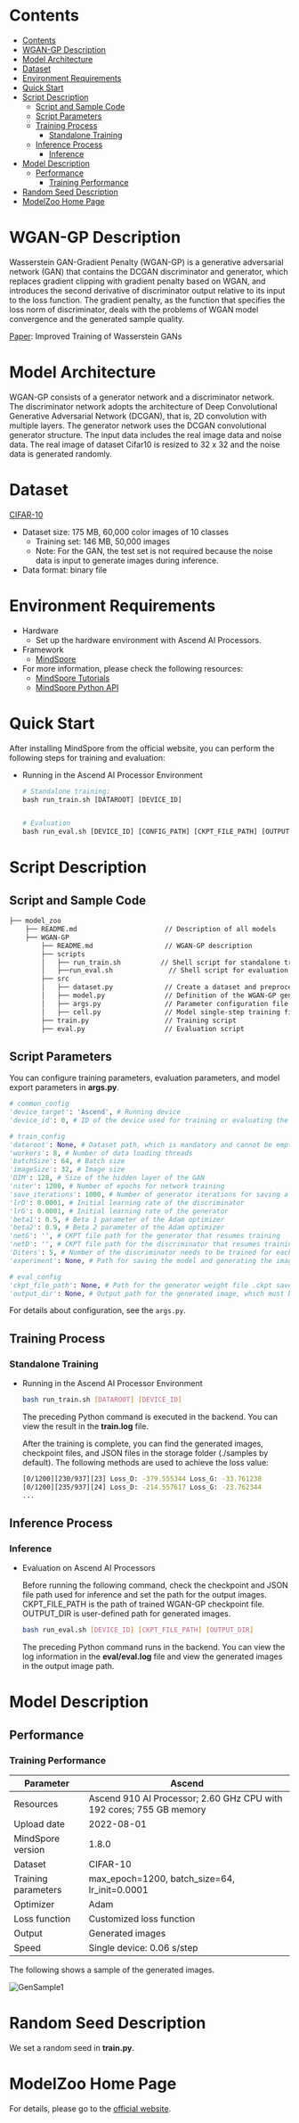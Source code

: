 # Contents

<!-- TOC -->

- [Contents](#contents)
- [WGAN-GP Description](#wgan-gp-description)
- [Model Architecture](#model-architecture)
- [Dataset](#dataset)
- [Environment Requirements](#environment-requirements)
- [Quick Start](#quick-start)
- [Script Description](#script-description)
    - [Script and Sample Code](#script-and-sample-code)
    - [Script Parameters](#script-parameters)
    - [Training Process](#training-process)
        - [Standalone Training](#standalone-training)
    - [Inference Process](#inference-process)
        - [Inference](#inference)
- [Model Description](#model-description)
    - [Performance](#performance)
        - [Training Performance](#training-performance)
- [Random Seed Description](#random-seed-description)
- [ModelZoo Home Page](#modelzoo-home-page)

<!-- /TOC -->

# WGAN-GP Description

Wasserstein GAN-Gradient Penalty (WGAN-GP) is a generative adversarial network (GAN) that contains the DCGAN discriminator and generator, which replaces gradient clipping with gradient penalty based on WGAN, and introduces the second derivative of discriminator output relative to its input to the loss function. The gradient penalty, as the function that specifies the loss norm of discriminator, deals with the problems of WGAN model convergence and the generated sample quality.

[Paper](https://arxiv.org/pdf/1704.00028v3.pdf): Improved Training of Wasserstein GANs

# Model Architecture

WGAN-GP consists of a generator network and a discriminator network. The discriminator network adopts the architecture of Deep Convolutional Generative Adversarial Network (DCGAN), that is, 2D convolution with multiple layers. The generator network uses the DCGAN convolutional generator structure. The input data includes the real image data and noise data. The real image of dataset Cifar10 is resized to 32 x 32 and the noise data is generated randomly.

# Dataset

[CIFAR-10](<http://www.cs.toronto.edu/~kriz/cifar.html>)

- Dataset size: 175 MB, 60,000 color images of 10 classes
    - Training set: 146 MB, 50,000 images
    - Note: For the GAN, the test set is not required because the noise data is input to generate images during inference.
- Data format: binary file

# Environment Requirements

- Hardware
    - Set up the hardware environment with Ascend AI Processors.
- Framework
    - [MindSpore](https://www.mindspore.cn/install/en)
- For more information, please check the following resources:
    - [MindSpore Tutorials](https://www.mindspore.cn/tutorials/en/master/index.html)
    - [MindSpore Python API](https://www.mindspore.cn/docs/en/master/api_python/mindspore.html)

# Quick Start

After installing MindSpore from the official website, you can perform the following steps for training and evaluation:

- Running in the Ascend AI Processor Environment

  ```python
  # Standalone training:
  bash run_train.sh [DATAROOT] [DEVICE_ID]


  # Evaluation
  bash run_eval.sh [DEVICE_ID] [CONFIG_PATH] [CKPT_FILE_PATH] [OUTPUT_DIR] [NIMAGES]
  ```

# Script Description

## Script and Sample Code

```bash
├── model_zoo
    ├── README.md                      // Description of all models
    ├── WGAN-GP
        ├── README.md                  // WGAN-GP description
        ├── scripts
        │   ├── run_train.sh          // Shell script for standalone training on Ascend AI Processors
        │   ├──run_eval.sh              // Shell script for evaluation on Ascend AI Processors
        ├── src
        │   ├── dataset.py             // Create a dataset and preprocess data.
        │   ├── model.py               // Definition of the WGAN-GP generator and discriminator
        │   ├── args.py                // Parameter configuration file
        │   ├── cell.py                // Model single-step training file
        ├── train.py                   // Training script
        ├── eval.py                    // Evaluation script
```

## Script Parameters

You can configure training parameters, evaluation parameters, and model export parameters in **args.py**.

  ```python
  # common_config
  'device_target': 'Ascend', # Running device
  'device_id': 0, # ID of the device used for training or evaluating the dataset

  # train_config
  'dataroot': None, # Dataset path, which is mandatory and cannot be empty.
  'workers': 8, # Number of data loading threads
  'batchSize': 64, # Batch size
  'imageSize': 32, # Image size
  'DIM': 128, # Size of the hidden layer of the GAN
  'niter': 1200, # Number of epochs for network training
  'save_iterations': 1000, # Number of generator iterations for saving a model file
  'lrD': 0.0001, # Initial learning rate of the discriminator
  'lrG': 0.0001, # Initial learning rate of the generator
  'beta1': 0.5, # Beta 1 parameter of the Adam optimizer
  'beta2': 0.9, # Beta 2 parameter of the Adam optimizer
  'netG': '', # CKPT file path for the generator that resumes training
  'netD': '', # CKPT file path for the discriminator that resumes training
  'Diters': 5, # Number of the discriminator needs to be trained for each training of the generator
  'experiment': None, # Path for saving the model and generating the image. If this parameter is not specified, the default path is used.

  # eval_config
  'ckpt_file_path': None, # Path for the generator weight file .ckpt saved during training, which must be specified.
  'output_dir': None, # Output path for the generated image, which must be specified.
  ```

For details about configuration, see the `args.py`.

## Training Process

### Standalone Training

- Running in the Ascend AI Processor Environment

  ```bash
  bash run_train.sh [DATAROOT] [DEVICE_ID]
  ```

  The preceding Python command is executed in the backend. You can view the result in the **train.log** file.

  After the training is complete, you can find the generated images, checkpoint files, and JSON files in the storage folder (./samples by default). The following methods are used to achieve the loss value:

  ```bash
  [0/1200][230/937][23] Loss_D: -379.555344 Loss_G: -33.761238
  [0/1200][235/937][24] Loss_D: -214.557617 Loss_G: -23.762344
  ...
  ```

## Inference Process

### Inference

- Evaluation on Ascend AI Processors

  Before running the following command, check the checkpoint and JSON file path used for inference and set the path for the output images. CKPT_FILE_PATH is the path of trained WGAN-GP checkpoint file. OUTPUT_DIR is user-defined path for generated images.

  ```bash
  bash run_eval.sh [DEVICE_ID] [CKPT_FILE_PATH] [OUTPUT_DIR]
  ```

  The preceding Python command runs in the backend. You can view the log information in the **eval/eval.log** file and view the generated images in the output image path.

# Model Description

## Performance

### Training Performance

| Parameter                       | Ascend                                                     |
| -------------------------   | -----------------------------------------------------      |
| Resources                       | Ascend 910 AI Processor; 2.60 GHz CPU with 192 cores; 755 GB memory                 |
| Upload date                   | 2022-08-01                                                  |
| MindSpore version              | 1.8.0                                                       |
| Dataset                     | CIFAR-10                                                    |
| Training parameters                   | max_epoch=1200, batch_size=64, lr_init=0.0001               |
| Optimizer                     | Adam                                                        |
| Loss function                   | Customized loss function                                              |
| Output                       | Generated images                                                  |
| Speed                       | Single device: 0.06 s/step                                             |

The following shows a sample of the generated images.

![GenSample1](imgs/fake_samples_200000.png "Generated image sample")

# Random Seed Description

We set a random seed in **train.py**.

# ModelZoo Home Page

 For details, please go to the [official website](https://gitee.com/mindspore/models).
